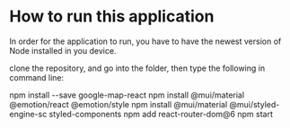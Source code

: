 # How to run this application

In order for the application to run, you have to have the newest version of Node installed in you device.

clone the repository, and go into the folder, then type the following in command line:

npm install --save google-map-react
npm install @mui/material @emotion/react @emotion/style
npm install @mui/material @mui/styled-engine-sc styled-components
npm add react-router-dom@6
npm start
 

